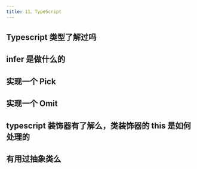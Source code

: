 ```yaml
---
title: 11、TypeScript
---
```


## Typescript 类型了解过吗

## infer 是做什么的

## 实现一个 Pick 

## 实现一个 Omit

## typescript 装饰器有了解么，类装饰器的 this 是如何处理的

## 有用过抽象类么
